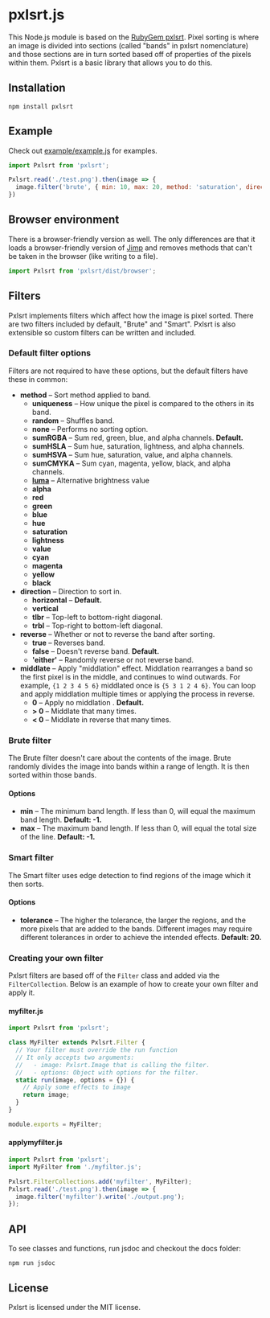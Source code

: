# pxlsrt.js

This Node.js module is based on the [RubyGem pxlsrt](http://github.com/czycha/pxlsrt). Pixel sorting is where an image is divided into sections (called "bands" in pxlsrt nomenclature) and those sections are in turn sorted based off of properties of the pixels within them. Pxlsrt is a basic library that allows you to do this.

## Installation

```
npm install pxlsrt
```

## Example

Check out [example/example.js](example/example.js) for examples.

```js
import Pxlsrt from 'pxlsrt';

Pxlsrt.read('./test.png').then(image => {
  image.filter('brute', { min: 10, max: 20, method: 'saturation', direction: 'vertical' }).write('./output.png');
})
```

## Browser environment

There is a browser-friendly version as well. The only differences are that it loads a browser-friendly version of [Jimp](https://github.com/oliver-moran/jimp) and removes methods that can't be taken in the browser (like writing to a file).

```js
import Pxlsrt from 'pxlsrt/dist/browser';
```

## Filters

Pxlsrt implements filters which affect how the image is pixel sorted. There are two filters included by default, "Brute" and "Smart". Pxlsrt is also extensible so custom filters can be written and included.

### Default filter options

Filters are not required to have these options, but the default filters have these in common:

- **method** – Sort method applied to band.
  - **uniqueness** – How unique the pixel is compared to the others in its band.
  - **random** – Shuffles band.
  - **none** – Performs no sorting option.
  - **sumRGBA** – Sum red, green, blue, and alpha channels. **Default.**
  - **sumHSLA** – Sum hue, saturation, lightness, and alpha channels.
  - **sumHSVA** – Sum hue, saturation, value, and alpha channels.
  - **sumCMYKA** – Sum cyan, magenta, yellow, black, and alpha channels.
  - [**luma**](https://en.wikipedia.org/wiki/Luma_(video)) – Alternative brightness value
  - **alpha**
  - **red**
  - **green**
  - **blue**
  - **hue**
  - **saturation**
  - **lightness**
  - **value**
  - **cyan**
  - **magenta**
  - **yellow**
  - **black**
- **direction** – Direction to sort in.
  - **horizontal** – **Default.**
  - **vertical**
  - **tlbr** – Top-left to bottom-right diagonal.
  - **trbl** – Top-right to bottom-left diagonal.
- **reverse** – Whether or not to reverse the band after sorting.
  - **true** – Reverses band.
  - **false** – Doesn't reverse band. **Default.**
  - **'either'** – Randomly reverse or not reverse band.
- **middlate** – Apply "middlation" effect. Middlation rearranges a band so the first pixel is in the middle, and continues to wind outwards. For example, `{1 2 3 4 5 6}` middlated once is `{5 3 1 2 4 6}`. You can loop and apply middlation multiple times or applying the process in reverse.
  - **0** – Apply no middlation . **Default.**
  - **> 0** – Middlate that many times.
  - **< 0** – Middlate in reverse that many times.

### Brute filter

The Brute filter doesn't care about the contents of the image. Brute randomly divides the image into bands within a range of length. It is then sorted within those bands.

#### Options

- **min** – The minimum band length. If less than 0, will equal the maximum band length. **Default: -1.**
- **max** – The maximum band length. If less than 0, will equal the total size of the line. **Default: -1.**

### Smart filter

The Smart filter uses edge detection to find regions of the image which it then sorts.

#### Options

- **tolerance** – The higher the tolerance, the larger the regions, and the more pixels that are added to the bands. Different images may require different tolerances in order to achieve the intended effects. **Default: 20.**

### Creating your own filter

Pxlsrt filters are based off of the `Filter` class and added via the `FilterCollection`. Below is an example of how to create your own filter and apply it.

#### myfilter.js
```js
import Pxlsrt from 'pxlsrt';

class MyFilter extends Pxlsrt.Filter {
  // Your filter must override the run function
  // It only accepts two arguments:
  //   - image: Pxlsrt.Image that is calling the filter.
  //   - options: Object with options for the filter.
  static run(image, options = {}) {
    // Apply some effects to image
    return image;
  }
}

module.exports = MyFilter;
```

#### applymyfilter.js
```js
import Pxlsrt from 'pxlsrt';
import MyFilter from './myfilter.js';

Pxlsrt.FilterCollections.add('myfilter', MyFilter);
Pxlsrt.read('./test.png').then(image => {
  image.filter('myfilter').write('./output.png');
});
```

## API

To see classes and functions, run jsdoc and checkout the docs folder:

```
npm run jsdoc
```

## License

Pxlsrt is licensed under the MIT license.
